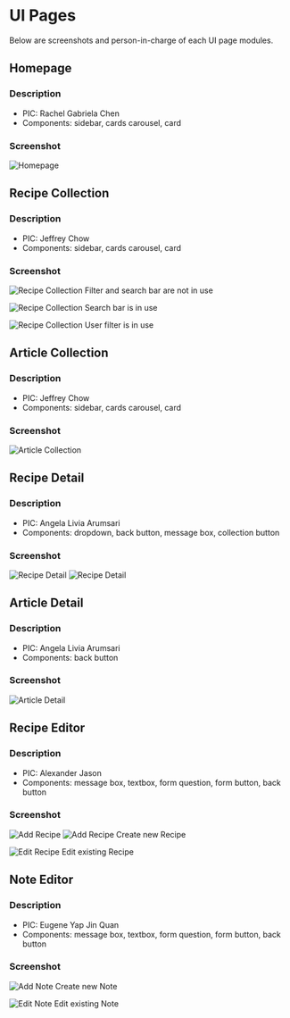 # UI Pages
Below are screenshots and person-in-charge of each UI page modules.

## Homepage
### Description
- PIC: Rachel Gabriela Chen
- Components: sidebar, cards carousel, card
### Screenshot
![Homepage](doc/home.png)


## Recipe Collection
### Description
- PIC: Jeffrey Chow
- Components: sidebar, cards carousel, card
### Screenshot
![Recipe Collection](doc/recipe_list.png)
Filter and search bar are not in use

![Recipe Collection](doc/on_search_on_cookpaw_collection.png)
Search bar is in use

![Recipe Collection](doc/user_collection.png)
User filter is in use


## Article Collection
### Description
- PIC: Jeffrey Chow
- Components: sidebar, cards carousel, card
### Screenshot
![Article Collection](doc/article_list.png)


## Recipe Detail
### Description
- PIC: Angela Livia Arumsari
- Components: dropdown, back button, message box, collection button
### Screenshot
![Recipe Detail](doc/recipe_detail.png)
![Recipe Detail](doc/recipe_detail_2.png)


## Article Detail
### Description
- PIC: Angela Livia Arumsari
- Components: back button
### Screenshot
![Article Detail](doc/article_detail.png)


## Recipe Editor
### Description
- PIC: Alexander Jason
- Components: message box, textbox, form question, form button, back button
### Screenshot
![Add Recipe](doc/add_recipe.png)
![Add Recipe](doc/add_recipe_2.png)
Create new Recipe

![Edit Recipe](doc/edit_recipe.png)
Edit existing Recipe


## Note Editor
### Description
- PIC: Eugene Yap Jin Quan
- Components: message box, textbox, form question, form button, back button
### Screenshot
![Add Note](doc/add_note.png)
Create new Note

![Edit Note](doc/edit_note.png)
Edit existing Note
